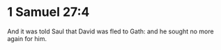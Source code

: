 # 1 Samuel 27:4

And it was told Saul that David was fled to Gath: and he sought no more again for him.
